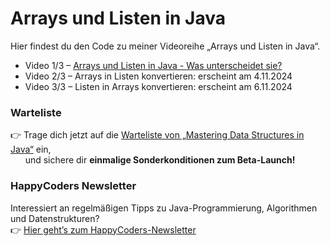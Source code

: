 # Arrays und Listen in Java

Hier findest du den Code zu meiner Videoreihe „Arrays und Listen in Java“.

* Video 1/3 – [Arrays und Listen in Java - Was unterscheidet sie?](https://youtu.be/4iKlbKl3bbI)
* Video 2/3 – Arrays in Listen konvertieren: erscheint am 4.11.2024
* Video 3/3 – Listen in Arrays konvertieren: erscheint am 6.11.2024

### Warteliste
👉 Trage dich jetzt auf die [Warteliste von „Mastering Data Structures in Java“](https://www.happycoders.eu/de/mastering-data-structures-warteliste/) ein, 
<br> &nbsp; &nbsp; &nbsp; und sichere dir **einmalige Sonderkonditionen zum Beta-Launch!**

### HappyCoders Newsletter
Interessiert an regelmäßigen Tipps zu Java-Programmierung, Algorithmen und Datenstrukturen? 
<br>👉 [Hier geht’s zum HappyCoders-Newsletter](http://www.happycoders.eu/de/newsletter/) 
